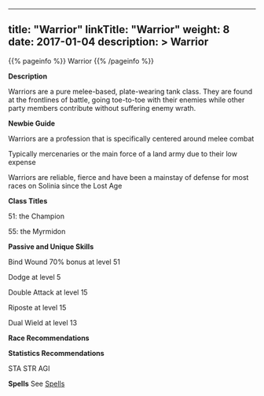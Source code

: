 
---
title: "Warrior"
linkTitle: "Warrior"
weight: 8
date: 2017-01-04
description: >
 Warrior
---

{{% pageinfo %}}
Warrior
{{% /pageinfo %}}

**Description**

Warriors are a pure melee-based, plate-wearing tank class. They are found at the frontlines of battle, going toe-to-toe with their enemies while other party members contribute without suffering enemy wrath. 

**Newbie Guide**

Warriors are a profession that is specifically centered around melee combat 

Typically mercenaries or the main force of a land army due to their low expense 

Warriors are reliable, fierce and have been a mainstay of defense for most races on Solinia since the Lost Age 

**Class Titles**

51: the Champion 

55: the Myrmidon 

**Passive and Unique Skills**

Bind Wound 70% bonus at level 51

Dodge at level 5 

Double Attack at level 15 

Riposte at level 15 

Dual Wield at level 13 

**Race Recommendations**

**Statistics Recommendations**

STA STR AGI

**Spells**
See [Spells](../../spells)   

